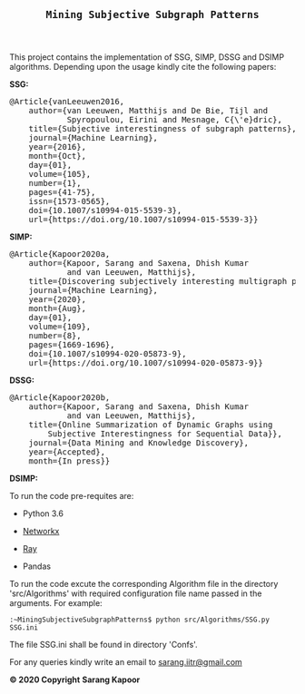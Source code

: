 <main>

<article id="content">

<header>

# `Mining Subjective Subgraph Patterns`

</header>

<section id="section-intro">This project contains the implementation of SSG, SIMP, DSSG and DSIMP algorithms. Depending upon the usage kindly cite the following papers:

**SSG:** ﻿

<pre class="print">@Article{vanLeeuwen2016,
	author={van Leeuwen, Matthijs and De Bie, Tijl and 
			Spyropoulou, Eirini and Mesnage, C{\'e}dric},
	title={Subjective interestingness of subgraph patterns},
	journal={Machine Learning},
	year={2016},
	month={Oct},
	day={01},
	volume={105},
	number={1},
	pages={41-75},
	issn={1573-0565},
	doi={10.1007/s10994-015-5539-3},
	url={https://doi.org/10.1007/s10994-015-5539-3}} </pre>



**SIMP:** ﻿

<pre class="print">@Article{Kapoor2020a,
	author={Kapoor, Sarang and Saxena, Dhish Kumar
			and van Leeuwen, Matthijs},
	title={Discovering subjectively interesting multigraph patterns},
	journal={Machine Learning},
	year={2020},
	month={Aug},
	day={01},
	volume={109},
	number={8},
	pages={1669-1696},
	doi={10.1007/s10994-020-05873-9},
	url={https://doi.org/10.1007/s10994-020-05873-9}} </pre>



**DSSG:** ﻿

<pre class="print">@Article{Kapoor2020b,
	author={Kapoor, Sarang and Saxena, Dhish Kumar
			and van Leeuwen, Matthijs},
	title={Online Summarization of Dynamic Graphs using 
		Subjective Interestingness for Sequential Data}},
	journal={Data Mining and Knowledge Discovery},
	year={Accepted},
	month={In press}} </pre>

</div>

**DSIMP:**

</section>


To run the code pre-requites are:
 

*   Python 3.6

*   [Networkx](https://networkx.github.io/)

*   [Ray](https://github.com/ray-project/ray)

*   Pandas


<section>To run the code excute the corresponding Algorithm file in the directory 'src/Algorithms' with required configuration file name passed in the arguments. For example:

```console
:~MiningSubjectiveSubgraphPatterns$ python src/Algorithms/SSG.py SSG.ini
```

The file SSG.ini shall be found in directory 'Confs'.</section>

For any queries kindly write an email to [sarang.iitr@gmail.com](mailti:sarang.iitr@gmail.com)

</article>

</main>


__© 2020 Copyright__  **Sarang Kapoor**
